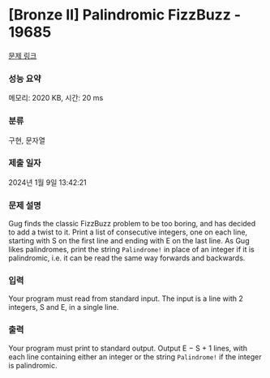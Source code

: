 # [Bronze II] Palindromic FizzBuzz - 19685 

[문제 링크](https://www.acmicpc.net/problem/19685) 

### 성능 요약

메모리: 2020 KB, 시간: 20 ms

### 분류

구현, 문자열

### 제출 일자

2024년 1월 9일 13:42:21

### 문제 설명

<p>Gug finds the classic FizzBuzz problem to be too boring, and has decided to add a twist to it. Print a list of consecutive integers, one on each line, starting with S on the first line and ending with E on the last line. As Gug likes palindromes, print the string <code>Palindrome!</code> in place of an integer if it is palindromic, i.e. it can be read the same way forwards and backwards.</p>

### 입력 

 <p>Your program must read from standard input. The input is a line with 2 integers, S and E, in a single line.</p>

### 출력 

 <p>Your program must print to standard output. Output E − S + 1 lines, with each line containing either an integer or the string <code>Palindrome!</code> if the integer is palindromic.</p>

